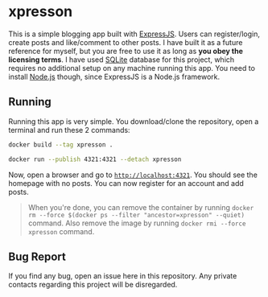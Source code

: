 # xpresson

This is a simple blogging app built with [ExpressJS](https://expressjs.com). Users can register/login, create posts and like/comment to other posts. I have built it as a future reference for myself, but you are free to use it as long as **you obey the licensing terms**. I have used [SQLite](https://www.sqlite.org) database for this project, which requires no additional setup on any machine running this app. You need to install [Node.js](https://nodejs.org) though, since ExpressJS is a Node.js framework.

## Running

Running this app is very simple. You download/clone the repository, open a terminal and run these 2 commands:

```bash
docker build --tag xpresson .
```

```bash
docker run --publish 4321:4321 --detach xpresson
```

Now, open a browser and go to [`http://localhost:4321`](http://localhost:4321). You should see the homepage with no posts. You can now register for an account and add posts.

> When you're done, you can remove the container by running `docker rm --force $(docker ps --filter "ancestor=xpresson" --quiet)` command. Also remove the image by running `docker rmi --force xpresson` command.

## Bug Report

If you find any bug, open an issue here in this repository. Any private contacts regarding this project will be disregarded.
